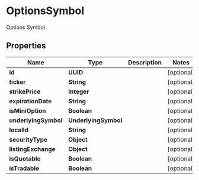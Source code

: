 

# OptionsSymbol

Options Symbol

## Properties

| Name | Type | Description | Notes |
|------------ | ------------- | ------------- | -------------|
|**id** | **UUID** |  |  [optional] |
|**ticker** | **String** |  |  [optional] |
|**strikePrice** | **Integer** |  |  [optional] |
|**expirationDate** | **String** |  |  [optional] |
|**isMiniOption** | **Boolean** |  |  [optional] |
|**underlyingSymbol** | **UnderlyingSymbol** |  |  [optional] |
|**localId** | **String** |  |  [optional] |
|**securityType** | **Object** |  |  [optional] |
|**listingExchange** | **Object** |  |  [optional] |
|**isQuotable** | **Boolean** |  |  [optional] |
|**isTradable** | **Boolean** |  |  [optional] |



